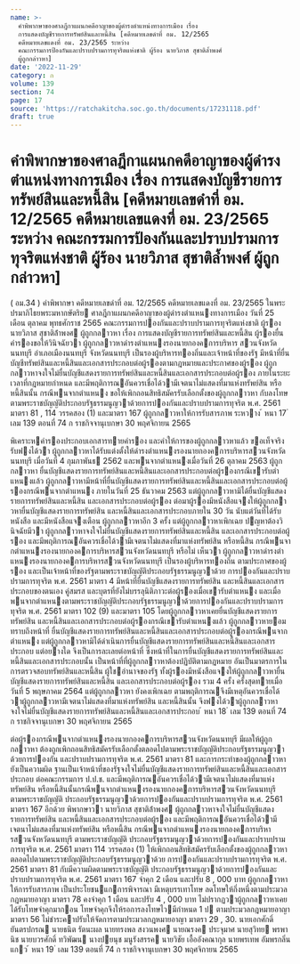```yaml
---
name: >-
  คำพิพากษาของศาลฎีกาแผนกคดีอาญาของผู้ดำรงตำแหน่งทางการเมือง เรื่อง
  การแสดงบัญชีรายการทรัพย์สินและหนี้สิน [คดีหมายเลขดำที่ อม. 12/2565
  คดีหมายเลขแดงที่ อม. 23/2565 ระหว่าง
  คณะกรรมการป้องกันและปราบปรามการทุจริตแห่งชาติ ผู้ร้อง นายวิภาส สุชาติล้ำพงศ์
  ผู้ถูกกล่าวหา]
date: '2022-11-29'
category: ก
volume: 139
section: 74
page: 17
source: 'https://ratchakitcha.soc.go.th/documents/17231118.pdf'
draft: true
---
```


# คำพิพากษาของศาลฎีกาแผนกคดีอาญาของผู้ดำรงตำแหน่งทางการเมือง เรื่อง การแสดงบัญชีรายการทรัพย์สินและหนี้สิน [คดีหมายเลขดำที่ อม. 12/2565 คดีหมายเลขแดงที่ อม. 23/2565 ระหว่าง คณะกรรมการป้องกันและปราบปรามการทุจริตแห่งชาติ ผู้ร้อง นายวิภาส สุชาติล้ำพงศ์ ผู้ถูกกล่าวหา]

( อม.34 ) คําพิพากษา คดีหมายเลขดําที่ อม. 12/2565 คดีหมายเลขแดงที่ อม. 23/2565 ในพระปรมาภิไธยพระมหากษัตริย ศาลฎีกาแผนกคดีอาญาของผู้ดํารงตําแหนงทางการเมือง วันที่ 25 เดือน ตุลาคม พุทธศักราช 2565 คณะกรรมการปองกันและปราบปรามการทุจริตแห่งชาติ ผู้รอง นายวิภาส สุชาติล้ําพงศ ผู้ถูกกลาวหา เรื่อง การแสดงบัญชีรายการทรัพย์สินและหนี้สิน ผู้รองยื่นคํารองขอให้วินิจฉัยวา ผู้ถูกกลาวหาดํารงตําแหนงรองนายกองคการบริหาร สวนจังหวัดนนทบุรี อําเภอเมืองนนทบุรี จังหวัดนนทบุรี เป็นรองผู้บริหารทองถิ่นและเจ้าหน้าที่ของรัฐ มีหน้าที่ยื่นบัญชีทรัพย์สินและหนี้สินและเอกสารประกอบต่อผู้รองตามกฎหมายและประกาศของผู้รอง ผู้ถูกกลาวหาจงใจไม่ยื่นบัญชีแสดงรายการทรัพย์สินและหนี้สินและเอกสารประกอบต่อผู้รอง ภายในระยะเวลาที่กฎหมายกําหนด และมีพฤติการณอันควรเชื่อได้วามีเจตนาไม่แสดงที่มาแห่งทรัพย์สิน หรือหนี้สินนั้น กรณีพนจากตําแหนง ขอให้เพิกถอนสิทธิสมัครรับเลือกตั้งของผู้ถูกกลาวหา กับลงโทษ ตามพระราชบัญญัติประกอบรัฐธรรมนูญวาด้วยการปองกันและปราบปรามการทุจริต พ.ศ. 2561 มาตรา 81 , 114 วรรคสอง (1) และมาตรา 167 ผู้ถูกกลาวหาให้การรับสารภาพ ระหวาง ้ หนา 17 ่ เลม 139 ตอนที่ 74 ก ราชกิจจานุเบกษา 30 พฤศจิกายน 2565

พิเคราะหคํารองประกอบเอกสารทายคํารอง และคําให้การของผู้ถูกกลาวหาแล้ว ขอเท็จจริง รับฟงได้วา ผู้ถูกกลาวหาได้รับแต่งตั้งให้ดํารงตําแหนงรองนายกองคการบริหารสวนจังหวัดนนทบุรี เมื่อวันที่ 4 กุมภาพันธ 2562 และพนจากตําแหนงเมื่อวันที่ 26 ตุลาคม 2563 ผู้ถูกกลาวหา ยื่นบัญชีแสดงรายการทรัพย์สินและหนี้สินและเอกสารประกอบต่อผู้รองกรณีเขารับตําแหนงแล้ว ผู้ถูกกลาวหามีหน้าที่ยื่นบัญชีแสดงรายการทรัพย์สินและหนี้สินและเอกสารประกอบต่อผู้รองกรณีพนจากตําแหนง ภายในวันที่ 25 ธันวาคม 2563 แต่ผู้ถูกกลาวหามิได้ยื่นบัญชีแสดงรายการทรัพย์สินและหนี้สิน และเอกสารประกอบต่อผู้รอง ต่อมาผู้รองมีหนังสือแจงให้ผู้ถูกกลาวหายื่นบัญชีแสดงรายการทรัพย์สิน และหนี้สินและเอกสารประกอบภายใน 30 วัน นับแต่วันที่ได้รับหนังสือ และมีหนังสือแจงเตือน ผู้ถูกกลาวหาอีก 3 ครั้ง แต่ผู้ถูกกลาวหาเพิกเฉย ปญหาต้องวินิจฉัยมีวา ผู้ถูกกลาวหาจงใจไม่ยื่นบัญชีแสดงรายการทรัพย์สินและหนี้สิน และเอกสารประกอบต่อผู้รอง และมีพฤติการณอันควรเชื่อได้วามีเจตนาไม่แสดงที่มาแห่งทรัพย์สิน หรือหนี้สิน กรณีพนจา กตําแหนงรองนายกองคการบริหารสวนจังหวัดนนทบุรี หรือไม่ เห็นวา ผู้ถูกกลาวหาดํารงตําแหนงรองนายกองคการบริหารสวนจังหวัดนนทบุรี เป็นรองผู้บริหารทองถิ่น ตามประกาศของผู้รอง และเป็นเจ้าหน้าที่ของรัฐตามพระราชบัญญัติประกอบรัฐธรรมนูญวาด้วย การปองกันและปราบปรามการทุจริต พ.ศ. 2561 มาตรา 4 มีหน้าที่ยื่นบัญชีแสดงรายการทรัพย์สิน และหนี้สินและเอกสารประกอบของตนเอง คู่สมรส และบุตรที่ยังไม่บรรลุนิติภาวะต่อผู้รองเมื่อเขารับตําแหนง และเมื่อพนจากตําแหนงตามพระราชบัญญัติประกอบรัฐธรรมนูญวาด้วยการปองกันและปราบปรามการทุจริต พ.ศ. 2561 มาตรา 102 (9) และมาตรา 105 โดยผู้ถูกกลาวหาเคยยื่นบัญชีแสดงรายการทรัพย์สิน และหนี้สินและเอกสารประกอบต่อผู้รองกรณีเขารับตําแหนงแล้ว ผู้ถูกกลาวหายอมทราบถึงหน้าที่ ยื่นบัญชีแสดงรายการทรัพย์สินและหนี้สินและเอกสารประกอบต่อผู้รองกรณีพนจากตําแหนง แต่ผู้ถูกกลาวหามิได้ดําเนินการยื่นบัญชีแสดงรายการทรัพย์สินและหนี้สินและเอกสารประกอบ แต่อยางใด จึงเป็นการละเลยต่อหน้าที่ ซึ่งหน้าที่ในการยื่นบัญชีแสดงรายการทรัพย์สินและหนี้สินและเอกสารประกอบนั้น เป็นหน้าที่ที่ผู้ถูกกลาวหาต้องปฏิบัติตามกฎหมาย อันเป็นมาตรการในการตรวจสอบทรัพย์สินและหนี้สิน ผู้ใชอํานาจของรัฐ ทั้งผู้รองมีหนังสือแจงให้ผู้ถูกกลาวหายื่นบัญชีแสดงรายการทรัพย์สินและหนี้สิน และเอกสารประกอบต่อผู้รอง รวม 4 ครั้ง ครั้งสุดทายเมื่อวันที่ 5 พฤษภาคม 2564 แต่ผู้ถูกกลาวหา ยังคงเพิกเฉย ตามพฤติการณจึงมีเหตุอันควรเชื่อได้วาผู้ถูกกลาวหามีเจตนาไม่แสดงที่มาแห่งทรัพย์สิน และหนี้สินนั้น จึงฟงได้วาผู้ถูกกลาวหาจงใจไม่ยื่นบัญชีแสดงรายการทรัพย์สินและหนี้สินและเอกสารประกอบ ้ หนา 18 ่ เลม 139 ตอนที่ 74 ก ราชกิจจานุเบกษา 30 พฤศจิกายน 2565

ต่อผู้รองกรณีพนจากตําแหนงรองนายกองคการบริหารสวนจังหวัดนนทบุรี มีผลให้ผู้ถูกกลาวหา ต้องถูกเพิกถอนสิทธิสมัครรับเลือกตั้งตลอดไปตามพระราชบัญญัติประกอบรัฐธรรมนูญวาด้วยการปองกัน และปราบปรามการทุจริต พ.ศ. 2561 มาตรา 81 และการกระทําของผู้ถูกกลาวหายังเป็นความผิด ฐานเป็นเจ้าหน้าที่ของรัฐจงใจไม่ยื่นบัญชีแสดงรายการทรัพย์สินและหนี้สินและเอกสารประกอบ ต่อคณะกรรมการ ป.ป.ช. และมีพฤติการณอันควรเชื่อได้วามีเจตนาไม่แสดงที่มาแห่งทรัพย์สิน หรือหนี้สินนั้นกรณีพนจากตําแหนงรองนายกองคการบริหารสวนจังหวัดนนทบุรี ตามพระราชบัญญัติ ประกอบรัฐธรรมนูญวาด้วยการปองกันและปราบปรามการทุจริต พ.ศ. 2561 มาตรา 167 อีกด้วย พิพากษาวา นายวิภาส สุชาติล้ําพงศ ผู้ถูกกลาวหาจงใจไม่ยื่นบัญชีแสดงรายการทรัพย์สิน และหนี้สินและเอกสารประกอบต่อผู้รอง และมีพฤติการณอันควรเชื่อได้วามีเจตนาไม่แสดงที่มาแห่งทรัพย์สิน หรือหนี้สิน กรณีพนจากตําแหนงรองนายกองคการบริหารสวนจังหวัดนนทบุรี ตามพระราชบัญญัติ ประกอบรัฐธรรมนูญวาด้วยการปองกันและปราบปรามการทุจริต พ.ศ. 2561 มาตรา 114 วรรคสอง (1) ให้เพิกถอนสิทธิสมัครรับเลือกตั้งของผู้ถูกกลาวหาตลอดไปตามพระราชบัญญัติประกอบรัฐธรรมนูญวาด้วย การปองกันและปราบปรามการทุจริต พ.ศ. 2561 มาตรา 81 กับมีความผิดตามพระราชบัญญัติ ประกอบรัฐธรรมนูญวาด้วยการปองกันและปราบปรามการทุจริต พ.ศ. 2561 มาตรา 167 จําคุก 2 เดือน และปรับ 8 , 000 บาท ผู้ถูกกลาวหาให้การรับสารภาพ เป็นประโยชนแกการพิจารณา มีเหตุบรรเทาโทษ ลดโทษให้กึ่งหนึ่งตามประมวลกฎหมายอาญา มาตรา 78 คงจําคุก 1 เดือน และปรับ 4 , 000 บาท ไม่ปรากฏวาผู้ถูกกลาวหาเคยได้รับโทษจําคุกมากอน โทษจําคุกจึงให้รอการลงโทษไวมีกําหนด 1 ป ตามประมวลกฎหมายอาญา มาตรา 56 ไม่ชําระคาปรับให้จัดการตามประมวลกฎหมายอาญา มาตรา 29 , 30. นายเอกศักดิ์ ยันตรปกรณ นายธนิต รัตนะผล นายทรงพล สงวนพงศ นายณรงค ประจุมาศ นายสุวิทย พรพานิช นายบวรศักดิ์ ทวิพัฒน นางปยนุช มนูรังสรรค นายวิชัย เอื้ออังคณากุล นายพรเทพ อัมพรกลิ่นแกว ้ หนา 19 ่ เลม 139 ตอนที่ 74 ก ราชกิจจานุเบกษา 30 พฤศจิกายน 2565
